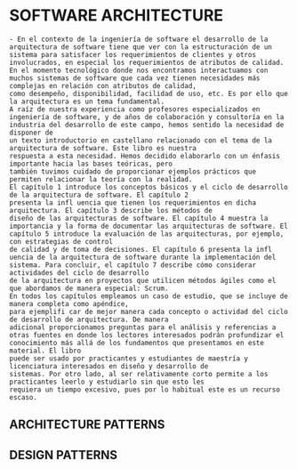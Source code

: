# SOFTWARE ARCHITECTURE

    - En el contexto de la ingeniería de software el desarrollo de la arquitectura de software tiene que ver con la estructuración de un sistema para satisfacer los requerimientos de clientes y otros involucrados, en especial los requerimientos de atributos de calidad. En el momento tecnológico donde nos encontramos interactuamos con muchos sistemas de software que cada vez tienen necesidades más complejas en relación con atributos de calidad,
    como desempeño, disponibilidad, facilidad de uso, etc. Es por ello que la arquitectura es un tema fundamental.
    A raíz de nuestra experiencia como profesores especializados en ingeniería de software, y de años de colaboración y consultoría en la industria del desarrollo de este campo, hemos sentido la necesidad de disponer de
    un texto introductorio en castellano relacionado con el tema de la arquitectura de software. Este libro es nuestra
    respuesta a esta necesidad. Hemos decidido elaborarlo con un énfasis importante hacia las bases teóricas, pero
    también tuvimos cuidado de proporcionar ejemplos prácticos que permiten relacionar la teoría con la realidad.
    El capítulo 1 introduce los conceptos básicos y el ciclo de desarrollo de la arquitectura de software. El capítulo 2
    presenta la infl uencia que tienen los requerimientos en dicha arquitectura. El capítulo 3 describe los métodos de
    diseño de las arquitecturas de software. El capítulo 4 muestra la importancia y la forma de documentar las arquitecturas de software. El capítulo 5 introduce la evaluación de las arquitecturas, por ejemplo, con estrategias de control
    de calidad y de toma de decisiones. El capítulo 6 presenta la infl uencia de la arquitectura de software durante la implementación del sistema. Para concluir, el capítulo 7 describe cómo considerar actividades del ciclo de desarrollo
    de la arquitectura en proyectos que utilicen métodos ágiles como el que abordamos de manera especial: Scrum.
    En todos los capítulos empleamos un caso de estudio, que se incluye de manera completa como apéndice,
    para ejemplifi car de mejor manera cada concepto o actividad del ciclo de desarrollo de arquitectura. De manera
    adicional proporcionamos preguntas para el análisis y referencias a otras fuentes en donde los lectores interesados podrán profundizar el conocimiento más allá de los fundamentos que presentamos en este material. El libro
    puede ser usado por practicantes y estudiantes de maestría y licenciatura interesados en diseño y desarrollo de
    sistemas. Por otro lado, al ser relativamente corto permite a los practicantes leerlo y estudiarlo sin que esto les
    requiera un tiempo excesivo, pues por lo habitual este es un recurso escaso. 



## ARCHITECTURE PATTERNS

## DESIGN PATTERNS 
